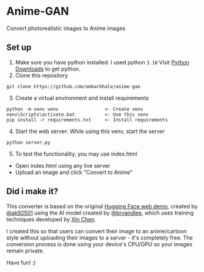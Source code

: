 # Anime-GAN
Convert photorealistic images to Anime images

## Set up
1. Make sure you have python installed. I used python `3.10` Visit [Python Downloads](https://www.python.org/downloads/) to get python.
2. Clone this repository
```
git clone https://github.com/omkarbhale/anime-gan
```
3. Create a virtual environment and install requirements
```
python -m venv venv                 <- Create venv
venv\Scripts\activate.bat           <- Use this venv
pip install -r requirements.txt     <- Install requirements
```
4. Start the web server: While using this venv, start the server
```
python server.py
```
5. To test the functionality, you may use index.html
- Open index.html using any live server
- Upload an image and click "Convert to Anime"

## Did i make it?
This converter is based on the original [Hugging Face web demo](https://huggingface.co/spaces/akhaliq/AnimeGANv2), created by [@ak92501](https://twitter.com/ak92501/) using the AI model created by [@bryandlee](https://github.com/bryandlee/animegan2-pytorch), which uses training techniques developed by [Xin Chen](https://github.com/TachibanaYoshino/AnimeGANv2).

I created this so that users can convert their image to an anime/cartoon style without uploading their images to a server - it's completely free. The conversion process is done using your device's CPU/GPU so your images remain private.

Have fun! :)
